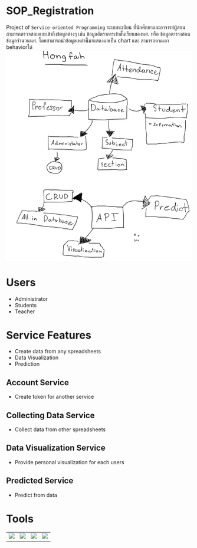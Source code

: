 # SOP_Registration
Project of `Service-oriented Programming`
    ระบบทะเบียน ที่นักศึกษาและอาจารย์ผู้สอนสามารถตรวจสอบและเข้าถึงข้อมูลต่างๆ เช่น ข้อมูลอัตราการเข้าชั้นเรียนของนศ. หรือ ข้อมูลตารางสอน ข้อมูลจำนวนนศ. โดยสามารถนำข้อมูลเหล่านี้มาแสดงผลเป็น chart และ สามารถคาดเดา behaviorได้
<img src="./asset/IMG_0013.PNG">

# Users
- Administrator
- Students
- Teacher 
# Service Features
- Create data from any spreadsheets
- Data Visualization
- Prediction
## Account Service
- Create token for another service
## Collecting Data Service
- Collect data from other spreadsheets
## Data Visualization Service
- Provide personal visualization for each users
## Predicted Service
- Predict from data

# Tools
<table border=0>
<tr >
    <td colspan="3"><img src="https://upload.wikimedia.org/wikipedia/commons/thumb/4/44/Spring_Framework_Logo_2018.svg/1280px-Spring_Framework_Logo_2018.svg.png"></td>
    <td colspan="3"><img src="https://hackernoon.com/hn-images/1*_DOHv30w-0eI-Ysz5U47Yg.png"></td>
    <td colspan="3"><img src="https://getbootstrap.com/docs/4.0/assets/brand/bootstrap-social.png"></td>
    <td colspan="3"><img src="https://miro.medium.com/max/3938/0*pDPc20a9PsAPwDuS.png"></td>
</tr>
</table>